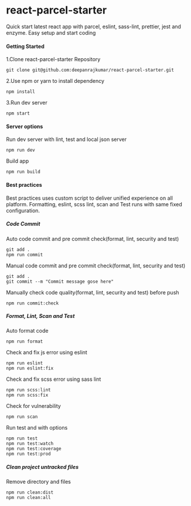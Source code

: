 # react-parcel-starter
Quick start latest react app with parcel, eslint, sass-lint, prettier, jest and enzyme. Easy setup and start coding

#### Getting Started
1.Clone react-parcel-starter Repository
```
git clone git@github.com:deepanrajkumar/react-parcel-starter.git
```

2.Use npm or yarn to install dependency
```
npm install
```

3.Run dev server
```
npm start
```

#### Server options
Run dev server with lint, test and local json server
```
npm run dev
```

Build app
```
npm run build
```

#### Best practices
Best practices uses custom script to deliver unified experience on all platform. Formatting, eslint, scss lint, scan and Test runs with same fixed configuration.
      
##### Code Commit
Auto code commit and pre commit check(format, lint, security and test)
```
git add .
npm run commit
```

Manual code commit and pre commit check(format, lint, security and test)
```
git add .
git commit --m "Commit message gose here"
```

Manually check code quality(format, lint, security and test) before push
```
npm run commit:check
```

##### Format, Lint, Scan and Test
Auto format code
```
npm run format
```

Check and fix js error using eslint
```
npm run eslint
npm run eslint:fix
```

Check and fix scss error using sass lint
```
npm run scss:lint
npm run scss:fix
```

Check for vulnerability
```
npm run scan
```

Run test and with options
```
npm run test
npm run test:watch
npm run test:coverage
npm run test:prod
```
##### Clean project untracked files
Remove directory and files
```
npm run clean:dist
npm run clean:all
```


